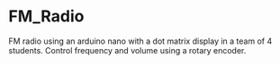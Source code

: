 # FM_Radio
FM radio using an arduino nano with a dot matrix display in a team of 4 students. Control frequency and volume using a rotary encoder.
